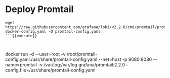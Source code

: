 
# Deploy Promtail


```
wget https://raw.githubusercontent.com/grafana/loki/v2.2.0/cmd/promtail/promtail-docker-config.yaml -O promtail-config.yaml
```{{execute}}



```
docker run -d --user=root -v /root/promtail-config.yaml:/usr/share/promtail-config.yaml --net=host -p 9080:9080 --name=promtail -v /var/log:/var/log grafana/promtail:2.2.0 -config.file=/usr/share/promtail-config.yaml
```{{execute}}
